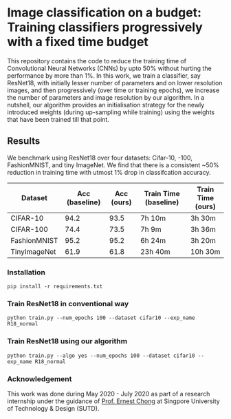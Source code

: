 # Image classification on a budget: Training classifiers progressively with a fixed time budget

This repository contains the code to reduce the training time of Convolutional Neural Networks (CNNs) by upto 50% without hurting the performance by more than 1%. In this work, we train a classifier, say ResNet18, with initially lesser number of parameters and on lower resolution images, and then progressively (over time or training epochs), we increase the number of parameters and image resolution by our algorithm. In a nutshell, our algorithm provides an initialisation strategy for the newly introduced weights (during up-sampling while training) using the weights that have been trained till that point.

## Results
We benchmark using ResNet18 over four datasets: Cifar-10, -100, FashionMNIST, and tiny ImageNet. We find that there is a consistent \~50% reduction in training time with utmost 1% drop in classifcation accuracy.

| Dataset      | Acc (baseline) | Acc (ours) | Train Time (baseline) | Train Time (ours) |
|--------------|----------------|------------|-----------------------|-------------------|
| CIFAR-10     | 94.2           | 93.5       | 7h 10m                | 3h 30m            |
| CIFAR-100    | 74.4           | 73.5       | 7h 9m                 | 3h 36m            |
| FashionMNIST | 95.2           | 95.2       | 6h 24m                | 3h 20m            |
| TinyImageNet | 61.9           | 61.8       | 23h 40m               | 10h 30m           |

### Installation
```
pip install -r requirements.txt
```

### Train ResNet18 in conventional way
```
python train.py --num_epochs 100 --dataset cifar10 --exp_name R18_normal
```


### Train ResNet18 using our algorithm
```
python train.py --algo yes --num_epochs 100 --dataset cifar10 --exp_name R18_normal
```

### Acknowledgement
This work was done during May 2020 - July 2020 as part of a research internship under the guidance of [Prof. Ernest Chong](https://people.sutd.edu.sg/~ernest_chong/) at Singpore University of Technology & Design (SUTD).
